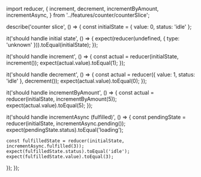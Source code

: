 import reducer, {
  increment,
  decrement,
  incrementByAmount,
  incrementAsync,
} from '../features/counter/counterSlice';

describe('counter slice', () => {
  const initialState = { value: 0, status: 'idle' };

  it('should handle initial state', () => {
    expect(reducer(undefined, { type: 'unknown' })).toEqual(initialState);
  });

  it('should handle increment', () => {
    const actual = reducer(initialState, increment());
    expect(actual.value).toEqual(1);
  });

  it('should handle decrement', () => {
    const actual = reducer({ value: 1, status: 'idle' }, decrement());
    expect(actual.value).toEqual(0);
  });

  it('should handle incrementByAmount', () => {
    const actual = reducer(initialState, incrementByAmount(5));
    expect(actual.value).toEqual(5);
  });

  it('should handle incrementAsync (fulfilled)', () => {
    const pendingState = reducer(initialState, incrementAsync.pending());
    expect(pendingState.status).toEqual('loading');

    const fulfilledState = reducer(initialState, incrementAsync.fulfilled(3));
    expect(fulfilledState.status).toEqual('idle');
    expect(fulfilledState.value).toEqual(3);
  });
});
